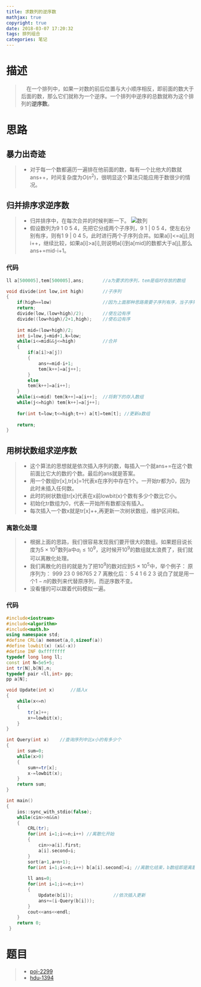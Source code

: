 ```yaml
---
title: 求数列的逆序数
mathjax: true
copyright: true
date: 2018-03-07 17:20:32
tags: 排列组合
categories: 笔记
---
```

# 描述
>&emsp;在一个排列中，如果一对数的前后位置与大小顺序相反，即前面的数大于后面的数，那么它们就称为一个逆序。一个排列中逆序的总数就称为这个排列的**逆序数**。

<!--more-->

# 思路
## 暴力出奇迹
>* 对于每一个数都遍历一遍排在他前面的数，每有一个比他大的数就ans++，时间复杂度为$O(n^2)$，很明显这个算法只能应用于数很少的情况。

## 归并排序求逆序数
>* 归并排序中，在每次合并的时候判断一下。
![数列](/image/逆序数.jpg)
>* 假设数列为9 1 0 5 4，先把它分成两个子序列，9 1 | 0 5 4，使左右分别有序，则有1 9 | 0 4 5，此时进行两个子序列合并。如果a[i]<=a[j],则i++，继续比较，如果a[i]>a[i],则说明a[i]到a[mid]的数都大于a[j],那么ans+=mid-i+1。

### 代码
```c++
ll a[500005],tem[500005],ans;       //a为要求的序列，tem是临时存放的数组

void divide(int low,int high)       //子序列
{
    if(high==low)                   //因为上面那种思路需要子序列有序，当子序列只有一个数时，即认为这个子序列有序
    return;
    divide(low,(low+high)/2);       //使左边有序
    divide((low+high)/2+1,high);    //使右边有序
    
    int mid=(low+high)/2; 
    int i=low,j=mid+1,k=low;
    while(i<=mid&&j<=high)          //合并
    {
        if(a[i]>a[j])
        {
            ans+=mid-i+1;
            tem[k++]=a[j++];
        }
        else
        tem[k++]=a[i++];
    }
    while(i<=mid) tem[k++]=a[i++];  //将剩下的存入数组
    while(j<=high) tem[k++]=a[j++];
    
    for(int t=low;t<=high;t++) a[t]=tem[t]; //更新a数组
    
    return;
}
```

## 用树状数组求逆序数
>* 这个算法的思想就是依次插入序列的数，每插入一个就ans+=在这个数前面比它大的数的个数。最后的ans就是答案。
>* 用一个数组tr[x],tr[x]=1代表x在序列中存在1个。一开始tr都为0，因为此时未插入任何数。
>* 此时的树状数组tr[x]代表在x前lowbit(x)个数有多少个数比它小。
>* 初始化tr数组为0，代表一开始所有数都没有插入。
>* 每次插入一个数x就是tr[x]++,再更新一次树状数组，维护区间和。

### 离散化处理
>* 根据上面的思路，我们很容易发现我们要开很大的数组。如果题目说长度为$5 \times 10^5$数列a中$a_i \leq 10^9$，这时候开$10^9$的数组就太浪费了，我们就可以离散化处理。
>* 我们离散化的目的就是为了把$10^9$的数对应到$5 \times 10^5$中，举个例子：
    原序列为： 999 23  0   98765 2   7
    离散化后： 5   4   1   6     2   3
    说白了就是用一个$1-n$的数列来代替原序列，而逆序数不变。
>* 没看懂的可以跟着代码模拟一遍。

### 代码
```c++
#include<iostream>
#include<algorithm>
#include<math.h>
using namespace std;
#define CRL(a) memset(a,0,sizeof(a))
#define lowbit(x) (x&(-x))
#define INF 0xffffffff
typedef long long ll;
const int N=5e5+5;
int tr[N],b[N],n;
typedef pair <ll,int> pp;
pp a[N];

void Update(int x)      //插入x
{
    while(x<=n)
    {
        tr[x]++;
        x+=lowbit(x);
    }
}

int Query(int x)    //查询序列中比x小的有多少个
{
    int sum=0;
    while(x>0)
    {
        sum+=tr[x];
        x-=lowbit(x);
    }
    return sum;
}

int main()
{
    ios::sync_with_stdio(false);
    while(cin>>n&&n)
    {
        CRL(tr);
        for(int i=1;i<=n;i++) //离散化开始
        {
            cin>>a[i].first;
            a[i].second=i;
        }
        sort(a+1,a+n+1);
        for(int i=1;i<=n;i++) b[a[i].second]=i; //离散化结束，b数组即是离散化后的数组
        
        ll ans=0;
        for(int i=1;i<=n;i++)
        {
            Update(b[i]);				//依次插入更新
            ans+=(i-Query(b[i]));
        }
        cout<<ans<<endl;
    }
    return 0;
 } 
```

# 题目
>* [poj-2299](http://poj.org/problem?id=2299)
>* [hdu-1394](http://acm.hdu.edu.cn/showproblem.php?pid=1394)